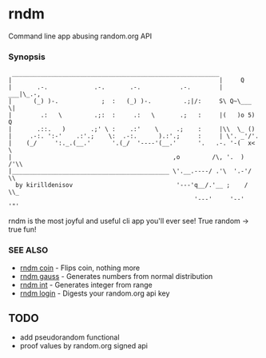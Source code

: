 # rndm

Command line app abusing random.org API

### Synopsis
```
 __________________________________________________________
|                                                          |     Q
|       .-.             .-.       .-.           .-.        |  ___|\_.-,
|      (_) )-.            ;  :   (_) )-.         .;|/:     S\ Q~\___ \|
|        .:   \         .;:  :     .:   \       .;   :     |(   )o 5) Q
|       .::.   )       .;' \ :    .:'    \     .;    :     |\\  \_ ()
|     .-:. ':-'    .:'.;    \:  .-:.      ).:'.;     :     | \'. _'/'.
|    (_/     ':._.(__.'      '.(_/  '----'(__.'      '.   .-. '-(  x< \
|                                             ,o         /\, '.  )  /'\\
|____________________________________________ \'.__.----/ .'\  '.-'/   \\
  by kirilldenisov                             '---'q__/.'__ ;    /     \\_
                                                    '---'     '--'       '"'
```
rndm is the most joyful and useful cli app you'll ever see! 
True random -> true fun!

### SEE ALSO

* [rndm coin](doc/rndm_coin.md)	 - Flips coin, nothing more
* [rndm gauss](doc/rndm_gauss.md)	 - Generates numbers from normal distribution
* [rndm int](doc/rndm_int.md)	 - Generates integer from range
* [rndm login](doc/rndm_login.md)	 - Digests your random.org api key

## TODO
- add pseudorandom functional
- proof values by random.org signed api